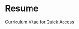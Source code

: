 # Resume

[Curriculum Vitae for Quick Access](https://github.com/Agha-Muqarib/Resume/blob/main/Resume%20-%20Agha%20Muqarib.pdf)
